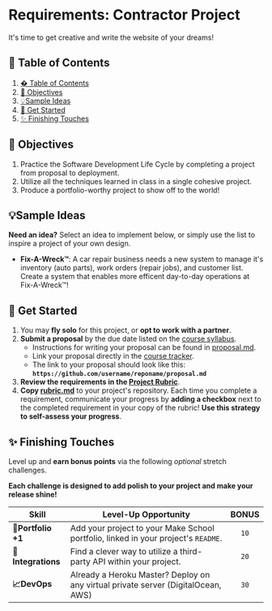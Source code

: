 # Requirements: Contractor Project

It's time to get creative and write the website of your dreams!

## 📖 Table of Contents

1. [� Table of Contents](#%F0%9F%93%96-Table-of-Contents)
2. [📝 Objectives](#%F0%9F%93%9D-Objectives)
3. [💡Sample Ideas](#%F0%9F%92%A1Sample-Ideas)
4. [🚧 Get Started](#%F0%9F%9A%A7-Get-Started)
5. [✨ Finishing Touches](#%E2%9C%A8-Finishing-Touches)

## 📝 Objectives

1. Practice the Software Development Life Cycle by completing a project from proposal to deployment.
1. Utilize all the techniques learned in class in a single cohesive project.
1. Produce a portfolio-worthy project to show off to the world!

## 💡Sample Ideas

**Need an idea?** Select an idea to implement below, or simply use the list to inspire a project of your own design.

* **Fix-A-Wreck™️**: A car repair business needs a new system to manage it's inventory (auto parts), work orders (repair jobs), and customer list. Create a system that enables more efficent day-to-day operations at Fix-A-Wreck️™!

## 🚧 Get Started

1. You may **fly solo** for this project, or **opt to work with a partner**.
1. **Submit a proposal** by the due date listed on the [course syllabus](../README.md#Schedule).
    * Instructions for writing your proposal can be found in [proposal.md](proposal.md).
    * Link your proposal directly in the [course tracker](https://make.sc/trackbew1.3).
    * The link to your proposal should look like this: **`https://github.com/username/reponame/proposal.md`**
1. **Review the requirements in the [Project Rubric](rubric.md)**.
1. **Copy [rubric.md](rubric.md)** to your project's repository. Each time you complete a requirement, communicate your progress by **adding a checkbox** next to the completed requirement in your copy of the rubric! **Use this strategy to self-assess your progress**.

## ✨ Finishing Touches

Level up and **earn bonus points** via the following _optional_ stretch challenges.

**Each challenge is designed to add polish to your project and make your release shine!**

| Skill              | Level-Up Opportunity                                                               | BONUS |
| ------------------ | ---------------------------------------------------------------------------------- | :---: |
| **🎉Portfolio +1** | Add your project to your Make School portfolio, linked in your project's `README`. | `10`  |
| **🔌Integrations** | Find a clever way to utilize a third-party API within your project.                | `20`  |
| **📈DevOps**       | Already a Heroku Master? Deploy on any virtual private server (DigitalOcean, AWS)  | `30`  |
